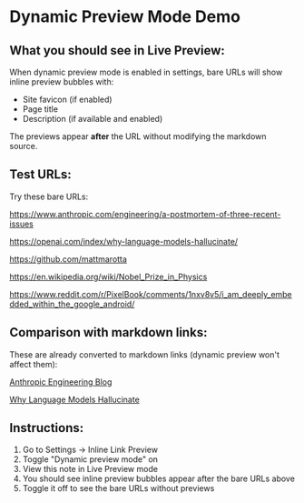 # Dynamic Preview Mode Demo

## What you should see in Live Preview:

When dynamic preview mode is enabled in settings, bare URLs will show inline preview bubbles with:
- Site favicon (if enabled)
- Page title
- Description (if available and enabled)

The previews appear **after** the URL without modifying the markdown source.

## Test URLs:

Try these bare URLs:

https://www.anthropic.com/engineering/a-postmortem-of-three-recent-issues

https://openai.com/index/why-language-models-hallucinate/

https://github.com/mattmarotta

https://en.wikipedia.org/wiki/Nobel_Prize_in_Physics

https://www.reddit.com/r/PixelBook/comments/1nxv8v5/i_am_deeply_embedded_within_the_google_android/

## Comparison with markdown links:

These are already converted to markdown links (dynamic preview won't affect them):

[Anthropic Engineering Blog](https://www.anthropic.com/engineering/a-postmortem-of-three-recent-issues)

[Why Language Models Hallucinate](https://openai.com/index/why-language-models-hallucinate/)

## Instructions:

1. Go to Settings → Inline Link Preview
2. Toggle "Dynamic preview mode" on
3. View this note in Live Preview mode
4. You should see inline preview bubbles appear after the bare URLs above
5. Toggle it off to see the bare URLs without previews
